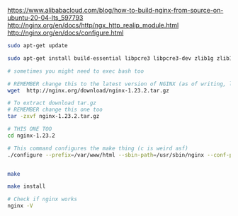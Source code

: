 https://www.alibabacloud.com/blog/how-to-build-nginx-from-source-on-ubuntu-20-04-lts_597793
http://nginx.org/en/docs/http/ngx_http_realip_module.html
http://nginx.org/en/docs/configure.html

```bash
sudo apt-get update 

sudo apt-get install build-essential libpcre3 libpcre3-dev zlib1g zlib1g-dev libssl-dev libgd-dev libxml2 libxml2-dev uuid-dev

# sometimes you might need to exec bash too 

# REMEMBER change this to the latest version of NGINX (as of writing, latest version is 1.23.2)
wget  http://nginx.org/download/nginx-1.23.2.tar.gz 

# To extract download tar.gz 
# REMEMBER change this one too
tar -zxvf nginx-1.23.2.tar.gz

# THIS ONE TOO
cd nginx-1.23.2

# This command configures the make thing (c is weird asf)
./configure --prefix=/var/www/html --sbin-path=/usr/sbin/nginx --conf-path=/etc/nginx/nginx.conf --http-log-path=/var/log/nginx/access.log --error-log-path=/var/log/nginx/error.log --with-pcre  --lock-path=/var/lock/nginx.lock --pid-path=/var/run/nginx.pid --with-http_ssl_module --with-http_image_filter_module=dynamic --modules-path=/etc/nginx/modules --with-http_v2_module --with-stream=dynamic --with-http_addition_module --with-http_mp4_module --with-http_realip_module


make

make install

# Check if nginx works
nginx -V




```
